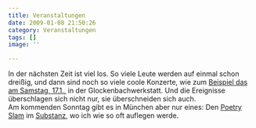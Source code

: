```yaml
---
title: Veranstaltungen
date: 2009-01-08 21:50:26
category: Veranstaltungen
tags: []
image: ''

---
```


In der nächsten Zeit ist viel los. So viele Leute werden auf einmal schon dreißig, und dann sind noch so viele coole Konzerte, wie zum [Beispiel das am Samstag, 17.1.,](http://www.the-groundzero.com/2009/01/08/fiaskotour-in-muenchen-und-dorfen/) in der Glockenbachwerkstatt. Und die Ereignisse überschlagen sich nicht nur, sie überschneiden sich auch.  
Am kommenden Sonntag gibt es in München aber nur eines: Den [Poetry Slam](http://www.planetslam.de/munichslam.php) im [Substanz](http://www.substanz-club.de), wo ich wie so oft auflegen werde.
